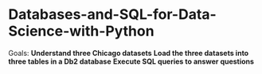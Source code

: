 # Databases-and-SQL-for-Data-Science-with-Python
Goals:
**Understand three Chicago datasets**
**Load the three datasets into three tables in a Db2 database**
**Execute SQL queries to answer questions**

